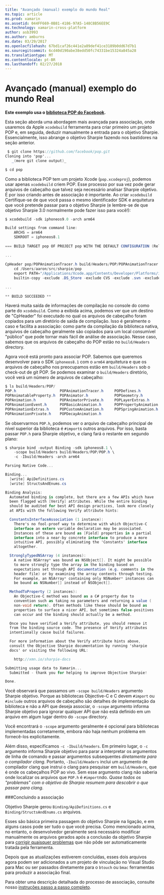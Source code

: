 ```yaml
---
title: "Avançado (manual) exemplo do mundo Real"
ms.topic: article
ms.prod: xamarin
ms.assetid: 044FF669-0B81-4186-97A5-148C8B56EE9C
ms.technology: xamarin-cross-platform
author: asb3993
ms.author: amburns
ms.date: 03/29/2017
ms.openlocfilehash: 67bd1caf26c441e2a89def41ce3189b0dd67d7b1
ms.sourcegitcommit: 6cd40d190abe38edd50fc74331be15324a845a28
ms.translationtype: MT
ms.contentlocale: pt-BR
ms.lasthandoff: 02/27/2018
---
```

# <a name="advanced-manual-real-world-example"></a>Avançado (manual) exemplo do mundo Real


**Este exemplo usa o [biblioteca POP do Facebook](https://github.com/facebook/pop).**


Esta seção aborda uma abordagem mais avançada para associação, onde usaremos da Apple `xcodebuild` ferramenta para criar primeiro um projeto POP e, em seguida, deduzir manualmente a entrada para o objetivo Sharpie. Essencialmente, isso abrange o objetivo Sharpie fazendo nos bastidores na seção anterior.

```csharp
 $ git clone https://github.com/facebook/pop.git
Cloning into 'pop'...
   _(more git clone output)_

$ cd pop
```

Como a biblioteca POP tem um projeto Xcode (`pop.xcodeproj`), podemos usar apenas `xcodebuild` criem POP. Esse processo por sua vez pode gerar arquivos de cabeçalho que talvez seja necessário analisar Sharpie objetivo. É por isso criando antes de associação é importante. Ao criar `xcodebuild` Certifique-se de que você passa o mesmo identificador SDK e arquitetura que você pretende passar para o objetivo Sharpie (e lembre-se de que objetivo Sharpie 3.0 normalmente pode fazer isso para você!):

```csharp
$ xcodebuild -sdk iphoneos9.0 -arch arm64

Build settings from command line:
    ARCHS = arm64
    SDKROOT = iphoneos8.1
 
=== BUILD TARGET pop OF PROJECT pop WITH THE DEFAULT CONFIGURATION (Release) ===
 
...
 
CpHeader pop/POPAnimationTracer.h build/Headers/POP/POPAnimationTracer.h
    cd /Users/aaron/src/sharpie/pop
    export PATH="/Applications/Xcode.app/Contents/Developer/Platforms/iPhoneOS.platform/Developer/usr/bin:/Applications/Xcode.app/Contents/Developer/usr/bin:/Users/aaron/bin::/usr/local/bin:/usr/bin:/bin:/usr/sbin:/sbin:/opt/X11/bin:/usr/local/git/bin:/Users/aaron/.rvm/bin"
    builtin-copy -exclude .DS_Store -exclude CVS -exclude .svn -exclude .git -exclude .hg -strip-debug-symbols -strip-tool /Applications/Xcode.app/Contents/Developer/Toolchains/XcodeDefault.xctoolchain/usr/bin/strip -resolve-src-symlinks /Users/aaron/src/sharpie/pop/pop/POPAnimationTracer.h /Users/aaron/src/sharpie/pop/build/Headers/POP
 
...
 
** BUILD SUCCEEDED **
```

Haverá muita saída de informações de compilação no console do como parte do `xcodebuild`. Como a exibida acima, podemos ver que um destino de "CpHeader" foi executado no qual os arquivos de cabeçalho foram copiados para um diretório de saída de compilação. Isso é geralmente o caso e facilita a associação: como parte da compilação da biblioteca nativa, arquivos de cabeçalho geralmente são copiados para um local consumível "público" que pode tornar mais fácil de análise de associação. Nesse caso, sabemos que os arquivos de cabeçalho do POP estão no `build/Headers` directory.

Agora você está pronto para associar POP. Sabemos que queremos desenvolver para o SDK `iphoneos8.1` com o `arm64` arquitetura e que os arquivos de cabeçalho nos preocupamos estão em `build/Headers` sob o check-out de git POP. Se podemos examinar o `build/Headers` diretório, você verá um número de arquivos de cabeçalho:

```csharp
$ ls build/Headers/POP/
POP.h                    POPAnimationTracer.h     POPDefines.h
POPAnimatableProperty.h  POPAnimator.h            POPGeometry.h
POPAnimation.h           POPAnimatorPrivate.h     POPLayerExtras.h
POPAnimationEvent.h      POPBasicAnimation.h      POPPropertyAnimation.h
POPAnimationExtras.h     POPCustomAnimation.h     POPSpringAnimation.h
POPAnimationPrivate.h    POPDecayAnimation.h
```

Se observarmos `POP.h`, podemos ver o arquivo de cabeçalho principal de nível superior da biblioteca é `#import`s outros arquivos. Por isso, basta passar `POP.h` para Sharpie objetivo, e clang fará o restante em segundo plano:

```csharp
$ sharpie bind -output Binding -sdk iphoneos8.1 \
    -scope build/Headers build/Headers/POP/POP.h \
    -c -Ibuild/Headers -arch arm64

Parsing Native Code...

Binding...
  [write] ApiDefinitions.cs
  [write] StructsAndEnums.cs

Binding Analysis:
  Automated binding is complete, but there are a few APIs which have
  been flagged with [Verify] attributes. While the entire binding
  should be audited for best API design practices, look more closely
  at APIs with the following Verify attribute hints:

  ConstantsInterfaceAssociation (1 instance):
    There's no fool-proof way to determine with which Objective-C
    interface an extern variable declaration may be associated.
    Instances of these are bound as [Field] properties in a partial
    interface into a near-by concrete interface to produce a more
    intuitive API, possibly eliminating the 'Constants' interface
    altogether.

  StronglyTypedNSArray (4 instances):
    A native NSArray* was bound as NSObject[]. It might be possible
    to more strongly type the array in the binding based on
    expectations set through API documentation (e.g. comments in the
    header file) or by examining the array contents through testing.
    For example, an NSArray* containing only NSNumber* instances can
    be bound as NSNumber[] instead of NSObject[].

  MethodToProperty (2 instances):
    An Objective-C method was bound as a C# property due to
    convention such as taking no parameters and returning a value (
    non-void return). Often methods like these should be bound as
    properties to surface a nicer API, but sometimes false-positives
    can occur and the binding should actually be a method.

  Once you have verified a Verify attribute, you should remove it
  from the binding source code. The presence of Verify attributes
  intentionally cause build failures.

  For more information about the Verify attribute hints above,
  consult the Objective Sharpie documentation by running 'sharpie
  docs' or visiting the following URL:

    http://xmn.io/sharpie-docs

Submitting usage data to Xamarin...
  Submitted - thank you for helping to improve Objective Sharpie!

Done.
```

Você observará que passamos um `-scope build/Headers` argumento Sharpie objetivo. Porque as bibliotecas Objective-C e C devem `#import` ou `#include` outros arquivos de cabeçalho são detalhes de implementação da biblioteca e não a API que deseja associar, o `-scope` argumento informa Sharpie objetivo para ignorar qualquer API que não está definido em um arquivo em algum lugar dentro do `-scope` directory.

Você encontrará o `-scope` argumento geralmente é opcional para bibliotecas implementadas corretamente, embora não haja nenhum problema em fornecê-los explicitamente.

Além disso, especificamos `-c -Ibuild/headers`. Em primeiro lugar, o `-c` argumento informa Sharpie objetivo para parar a interpretar os argumentos de linha de comando e passar argumentos subsequentes _diretamente para o compilador clang_. Portanto, `-Ibuild/Headers` inclui um argumento de compilador clang que instrui o clang para pesquisar em `build/Headers`, que é onde os cabeçalhos POP ao vivo. Sem esse argumento clang não saberia onde localizar os arquivos que `POP.h` é `#import`ndo. _Quase todos os "problemas" com o objetivo de Sharpie resumem para descobrir o que passar para clang_.

###<a name="completing-the-binding"></a>Concluindo a associação

Objetivo Sharpie gerou `Binding/ApiDefinitions.cs` e `Binding/StructsAndEnums.cs` arquivos.

Esses são básica primeira passagem do objetivo Sharpie na ligação, e em alguns casos pode ser tudo o que você precisa. Como mencionado acima, no entanto, o desenvolvedor geralmente será necessário modificar manualmente os arquivos gerados após a conclusão da objetivo Sharpie para [corrigir quaisquer problemas](~/cross-platform/macios/binding/objective-sharpie/platform/apidefinitions-structsandenums.md) que não pôde ser automaticamente tratada pela ferramenta.

Depois que as atualizações estiverem concluídas, esses dois arquivos agora podem ser adicionados a um projeto de vinculação no Visual Studio para Mac ou ser passados diretamente para o `btouch` ou `bmac` ferramentas para produzir a associação final.

Para obter uma descrição detalhada do processo de associação, consulte nosso [instruções passo a passo completo](~/ios/platform/binding-objective-c/walkthrough.md).

